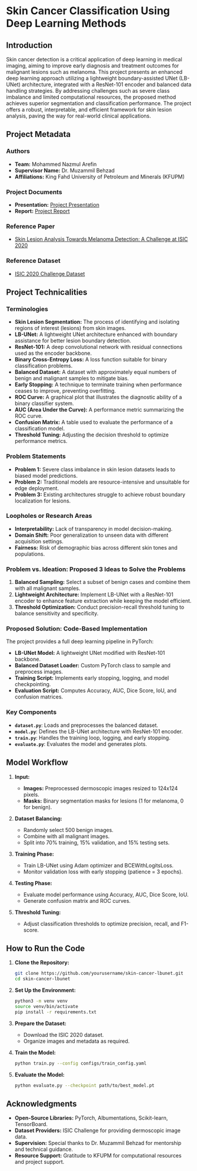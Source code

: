 # Skin Cancer Classification Using Deep Learning Methods

## Introduction
Skin cancer detection is a critical application of deep learning in medical imaging, aiming to improve early diagnosis and treatment outcomes for malignant lesions such as melanoma. This project presents an enhanced deep learning approach utilizing a lightweight boundary-assisted UNet (LB-UNet) architecture, integrated with a ResNet-101 encoder and balanced data handling strategies. By addressing challenges such as severe class imbalance and limited computational resources, the proposed method achieves superior segmentation and classification performance. The project offers a robust, interpretable, and efficient framework for skin lesion analysis, paving the way for real-world clinical applications.

## Project Metadata
### Authors
- **Team:** Mohammed Nazmul Arefin
- **Supervisor Name:** Dr. Muzammil Behzad
- **Affiliations:** King Fahd University of Petroleum and Minerals (KFUPM)

### Project Documents
- **Presentation:** [Project Presentation](/https://kfupmedusa-my.sharepoint.com/:p:/g/personal/g202416760_kfupm_edu_sa/EVimCxdRs2JMk8McPLB0Ew8Bv-wmUDaj58u0EkdYLAM5ug?e=OGWPrt)
- **Report:** [Project Report](/https://kfupmedusa-my.sharepoint.com/:b:/g/personal/g202416760_kfupm_edu_sa/EcddL1_m1lBPrnKJ011rbagBloqdg83DRjNEfgUr_AfHFQ?e=WDODl1)

### Reference Paper
- [Skin Lesion Analysis Towards Melanoma Detection: A Challenge at ISIC 2020](https://challenge.isic-archive.com/data/)

### Reference Dataset
- [ISIC 2020 Challenge Dataset](https://challenge.isic-archive.com/data/)

## Project Technicalities

### Terminologies
- **Skin Lesion Segmentation:** The process of identifying and isolating regions of interest (lesions) from skin images.
- **LB-UNet:** A lightweight UNet architecture enhanced with boundary assistance for better lesion boundary detection.
- **ResNet-101:** A deep convolutional network with residual connections used as the encoder backbone.
- **Binary Cross-Entropy Loss:** A loss function suitable for binary classification problems.
- **Balanced Dataset:** A dataset with approximately equal numbers of benign and malignant samples to mitigate bias.
- **Early Stopping:** A technique to terminate training when performance ceases to improve, preventing overfitting.
- **ROC Curve:** A graphical plot that illustrates the diagnostic ability of a binary classifier system.
- **AUC (Area Under the Curve):** A performance metric summarizing the ROC curve.
- **Confusion Matrix:** A table used to evaluate the performance of a classification model.
- **Threshold Tuning:** Adjusting the decision threshold to optimize performance metrics.

### Problem Statements
- **Problem 1:** Severe class imbalance in skin lesion datasets leads to biased model predictions.
- **Problem 2:** Traditional models are resource-intensive and unsuitable for edge deployment.
- **Problem 3:** Existing architectures struggle to achieve robust boundary localization for lesions.

### Loopholes or Research Areas
- **Interpretability:** Lack of transparency in model decision-making.
- **Domain Shift:** Poor generalization to unseen data with different acquisition settings.
- **Fairness:** Risk of demographic bias across different skin tones and populations.

### Problem vs. Ideation: Proposed 3 Ideas to Solve the Problems
1. **Balanced Sampling:** Select a subset of benign cases and combine them with all malignant samples.
2. **Lightweight Architecture:** Implement LB-UNet with a ResNet-101 encoder to enhance feature extraction while keeping the model efficient.
3. **Threshold Optimization:** Conduct precision-recall threshold tuning to balance sensitivity and specificity.

### Proposed Solution: Code-Based Implementation
The project provides a full deep learning pipeline in PyTorch:

- **LB-UNet Model:** A lightweight UNet modified with ResNet-101 backbone.
- **Balanced Dataset Loader:** Custom PyTorch class to sample and preprocess images.
- **Training Script:** Implements early stopping, logging, and model checkpointing.
- **Evaluation Script:** Computes Accuracy, AUC, Dice Score, IoU, and confusion matrices.

### Key Components
- **`dataset.py`**: Loads and preprocesses the balanced dataset.
- **`model.py`**: Defines the LB-UNet architecture with ResNet-101 encoder.
- **`train.py`**: Handles the training loop, logging, and early stopping.
- **`evaluate.py`**: Evaluates the model and generates plots.

## Model Workflow

1. **Input:**
   - **Images:** Preprocessed dermoscopic images resized to 124x124 pixels.
   - **Masks:** Binary segmentation masks for lesions (1 for melanoma, 0 for benign).

2. **Dataset Balancing:**
   - Randomly select 500 benign images.
   - Combine with all malignant images.
   - Split into 70% training, 15% validation, and 15% testing sets.

3. **Training Phase:**
   - Train LB-UNet using Adam optimizer and BCEWithLogitsLoss.
   - Monitor validation loss with early stopping (patience = 3 epochs).

4. **Testing Phase:**
   - Evaluate model performance using Accuracy, AUC, Dice Score, IoU.
   - Generate confusion matrix and ROC curves.

5. **Threshold Tuning:**
   - Adjust classification thresholds to optimize precision, recall, and F1-score.

## How to Run the Code

1. **Clone the Repository:**
    ```bash
    git clone https://github.com/yourusername/skin-cancer-lbunet.git
    cd skin-cancer-lbunet
    ```

2. **Set Up the Environment:**
    ```bash
    python3 -m venv venv
    source venv/bin/activate
    pip install -r requirements.txt
    ```

3. **Prepare the Dataset:**
    - Download the ISIC 2020 dataset.
    - Organize images and metadata as required.

4. **Train the Model:**
    ```bash
    python train.py --config configs/train_config.yaml
    ```

5. **Evaluate the Model:**
    ```bash
    python evaluate.py --checkpoint path/to/best_model.pt
    ```

## Acknowledgments
- **Open-Source Libraries:** PyTorch, Albumentations, Scikit-learn, TensorBoard.
- **Dataset Providers:** ISIC Challenge for providing dermoscopic image data.
- **Supervision:** Special thanks to Dr. Muzammil Behzad for mentorship and technical guidance.
- **Resource Support:** Gratitude to KFUPM for computational resources and project support.

